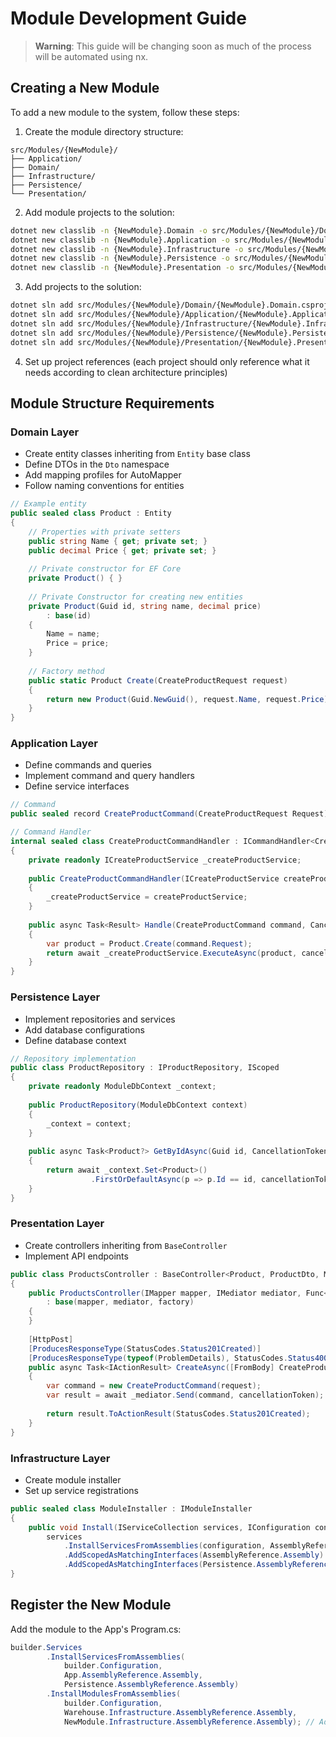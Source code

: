 # Module Development Guide

> **Warning**: This guide will be changing soon as much of the process will be automated using nx.

## Creating a New Module
To add a new module to the system, follow these steps:

1. Create the module directory structure:

```
src/Modules/{NewModule}/
├── Application/
├── Domain/
├── Infrastructure/
├── Persistence/
└── Presentation/
```

2. Add module projects to the solution:

```bash
dotnet new classlib -n {NewModule}.Domain -o src/Modules/{NewModule}/Domain
dotnet new classlib -n {NewModule}.Application -o src/Modules/{NewModule}/Application
dotnet new classlib -n {NewModule}.Infrastructure -o src/Modules/{NewModule}/Infrastructure
dotnet new classlib -n {NewModule}.Persistence -o src/Modules/{NewModule}/Persistence
dotnet new classlib -n {NewModule}.Presentation -o src/Modules/{NewModule}/Presentation
```

3. Add projects to the solution:

```bash
dotnet sln add src/Modules/{NewModule}/Domain/{NewModule}.Domain.csproj
dotnet sln add src/Modules/{NewModule}/Application/{NewModule}.Application.csproj
dotnet sln add src/Modules/{NewModule}/Infrastructure/{NewModule}.Infrastructure.csproj
dotnet sln add src/Modules/{NewModule}/Persistence/{NewModule}.Persistence.csproj
dotnet sln add src/Modules/{NewModule}/Presentation/{NewModule}.Presentation.csproj
```

4. Set up project references (each project should only reference what it needs according to clean architecture principles)

## Module Structure Requirements

### Domain Layer

- Create entity classes inheriting from `Entity` base class
- Define DTOs in the `Dto` namespace
- Add mapping profiles for AutoMapper
- Follow naming conventions for entities

```csharp
// Example entity
public sealed class Product : Entity
{
    // Properties with private setters
    public string Name { get; private set; }
    public decimal Price { get; private set; }
    
    // Private constructor for EF Core
    private Product() { }
    
    // Private Constructor for creating new entities
    private Product(Guid id, string name, decimal price)
        : base(id)
    {
        Name = name;
        Price = price;
    }
    
    // Factory method
    public static Product Create(CreateProductRequest request)
    {
        return new Product(Guid.NewGuid(), request.Name, request.Price);
    }
}
```

### Application Layer

- Define commands and queries
- Implement command and query handlers
- Define service interfaces

```csharp
// Command
public sealed record CreateProductCommand(CreateProductRequest Request) : ICommand;

// Command Handler
internal sealed class CreateProductCommandHandler : ICommandHandler<CreateProductCommand>
{
    private readonly ICreateProductService _createProductService;
    
    public CreateProductCommandHandler(ICreateProductService createProductService)
    {
        _createProductService = createProductService;
    }
    
    public async Task<Result> Handle(CreateProductCommand command, CancellationToken cancellationToken)
    {
        var product = Product.Create(command.Request);
        return await _createProductService.ExecuteAsync(product, cancellationToken);
    }
}
```

### Persistence Layer

- Implement repositories and services
- Add database configurations
- Define database context

```csharp
// Repository implementation
public class ProductRepository : IProductRepository, IScoped
{
    private readonly ModuleDbContext _context;
    
    public ProductRepository(ModuleDbContext context)
    {
        _context = context;
    }
    
    public async Task<Product?> GetByIdAsync(Guid id, CancellationToken cancellationToken)
    {
        return await _context.Set<Product>()
                  .FirstOrDefaultAsync(p => p.Id == id, cancellationToken);
    }
}
```

### Presentation Layer

- Create controllers inheriting from `BaseController`
- Implement API endpoints

```csharp
public class ProductsController : BaseController<Product, ProductDto, ModuleDbContext>
{
    public ProductsController(IMapper mapper, IMediator mediator, Func<Type, Type, Type, object> factory)
        : base(mapper, mediator, factory)
    {
    }
    
    [HttpPost]
    [ProducesResponseType(StatusCodes.Status201Created)]
    [ProducesResponseType(typeof(ProblemDetails), StatusCodes.Status400BadRequest)]
    public async Task<IActionResult> CreateAsync([FromBody] CreateProductRequest request, CancellationToken cancellationToken)
    {
        var command = new CreateProductCommand(request);
        var result = await _mediator.Send(command, cancellationToken);
        
        return result.ToActionResult(StatusCodes.Status201Created);
    }
}
```

### Infrastructure Layer

- Create module installer
- Set up service registrations

```csharp
public sealed class ModuleInstaller : IModuleInstaller
{
    public void Install(IServiceCollection services, IConfiguration configuration) =>
        services
            .InstallServicesFromAssemblies(configuration, AssemblyReference.Assembly)
            .AddScopedAsMatchingInterfaces(AssemblyReference.Assembly)
            .AddScopedAsMatchingInterfaces(Persistence.AssemblyReference.Assembly);
}
```

## Register the New Module

Add the module to the App's Program.cs:

```csharp
builder.Services
        .InstallServicesFromAssemblies(
            builder.Configuration,
            App.AssemblyReference.Assembly,
            Persistence.AssemblyReference.Assembly)
        .InstallModulesFromAssemblies(
            builder.Configuration,
            Warehouse.Infrastructure.AssemblyReference.Assembly,
            NewModule.Infrastructure.AssemblyReference.Assembly); // Add this line
```